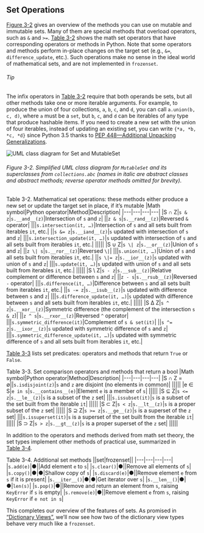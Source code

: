 ## Set Operations

[Figure 3-2](#set_uml) gives an overview of the methods you can use on mutable and immutable sets. Many of them are special methods that overload operators, such as `&` and `>=`. [Table 3-2](#set_operators_tbl) shows the math set operators that have corresponding operators or methods in Python. Note that some operators and methods perform in-place changes on the target set (e.g., `&=`, `difference_update`, etc.). Such operations make no sense in the ideal world of mathematical sets, and are not implemented in `frozenset`.

###### Tip

The infix operators in [Table 3-2](#set_operators_tbl) require that both operands be sets, but all other methods take one or more iterable arguments. For example, to produce the union of four collections, `a`, `b`, `c`, and `d`, you can call `a.union(b, c, d)`, where `a` must be a `set`, but `b`, `c`, and `d` can be iterables of any type that produce hashable items. If you need to create a new set with the union of four iterables, instead of updating an existing set, you can write `{*a, *b, *c, *d}` since Python 3.5 thanks to [PEP 448—Additional Unpacking Generalizations](https://fpy.li/pep448).

![UML class diagram for `Set` and `MutableSet`](assets/flpy_0302.png)

###### Figure 3-2. Simplified UML class diagram for `MutableSet` and its superclasses from `collections.abc` (names in italic are abstract classes and abstract methods; reverse operator methods omitted for brevity).

Table 3-2. Mathematical set operations: these methods either produce a new set or update the target set in place, if it’s mutable
|Math symbol|Python operator|Method|Description|
|---|---|---|---|
|S ∩ Z|`s & z`|`s.__and__(z)`|Intersection of `s` and `z`|
||`z & s`|`s.__rand__(z)`|Reversed `&` operator|
|||`s.intersection(it, …)`|Intersection of `s` and all sets built from iterables `it`, etc.|
||`s &= z`|`s.__iand__(z)`|`s` updated with intersection of `s` and `z`|
|||`s.intersection_update(it, …)`|`s` updated with intersection of `s` and all sets built from iterables `it`, etc.|
|||||
|S ∪ Z|`s \| z`|`s.__or__(z)`|Union of `s` and `z`|
||`z \| s`|`s.__ror__(z)`|Reversed `\|`|
|||`s.union(it, …)`|Union of `s` and all sets built from iterables `it`, etc.|
||`s \|= z`|`s.__ior__(z)`|`s` updated with union of `s` and `z`|
|||`s.update(it, …)`|`s` updated with union of `s` and all sets built from iterables `it`, etc.|
|||||
|S \ Z|`s - z`|`s.__sub__(z)`|Relative complement or difference between `s` and `z`|
||`z - s`|`s.__rsub__(z)`|Reversed `-` operator|
|||`s.difference(it, …)`|Difference between `s` and all sets built from iterables `it`, etc.|
||`s -= z`|`s.__isub__(z)`|`s` updated with difference between `s` and `z`|
|||`s.difference_update(it, …)`|`s` updated with difference between `s` and all sets built from iterables `it`, etc.|
|||||
|S ∆ Z|`s ^ z`|`s.__xor__(z)`|Symmetric difference (the complement of the intersection `s & z`)|
||`z ^ s`|`s.__rxor__(z)`|Reversed `^` operator|
|||`s.symmetric_difference(it)`|Complement of `s & set(it)`|
||`s ^= z`|`s.__ixor__(z)`|`s` updated with symmetric difference of `s` and `z`|
|||`s.symmetric_difference_update(it, …)`|`s` updated with symmetric difference of `s` and all sets built from iterables `it`, etc.|

[Table 3-3](#set_comparison_tbl) lists set predicates: operators and methods that return `True` or `False`.

Table 3-3. Set comparison operators and methods that return a bool
|Math symbol|Python operator|Method|Description|
|---|---|---|---|
|S ∩ Z = ∅||`s.isdisjoint(z)`|`s` and `z` are disjoint (no elements in common)|
|||||
|e ∈ S|`e in s`|`s.__contains__(e)`|Element `e` is a member of `s`|
|||||
|S ⊆ Z|`s <= z`|`s.__le__(z)`|`s` is a subset of the `z` set|
|||`s.issubset(it)`|`s` is a subset of the set built from the iterable `it`|
|||||
|S ⊂ Z|`s < z`|`s.__lt__(z)`|`s` is a proper subset of the `z` set|
|||||
|S ⊇ Z|`s >= z`|`s.__ge__(z)`|`s` is a superset of the `z` set|
|||`s.issuperset(it)`|`s` is a superset of the set built from the iterable `it`|
|||||
|S ⊃ Z|`s > z`|`s.__gt__(z)`|`s` is a proper superset of the `z` set|
|||||

In addition to the operators and methods derived from math set theory, the set types implement other methods of practical use, summarized in [Table 3-4](#set_methods_tbl).

Table 3-4. Additional set methods
||set|frozenset||
|---|---|---|---|
|`s.add(e)`|●||Add element `e` to `s`|
|`s.clear()`|●||Remove all elements of `s`|
|`s.copy()`|●|●|Shallow copy of `s`|
|`s.discard(e)`|●||Remove element `e` from `s` if it is present|
|`s.__iter__()`|●|●|Get iterator over `s`|
|`s.__len__()`|●|●|`len(s)`|
|`s.pop()`|●||Remove and return an element from `s`, raising `KeyError` if `s` is empty|
|`s.remove(e)`|●||Remove element `e` from `s`, raising `KeyError` if `e not in s`|

This completes our overview of the features of sets. As promised in [“Dictionary Views”](#dictionary_views_sec), we’ll now see how two of the dictionary view types behave very much like a `frozenset`.